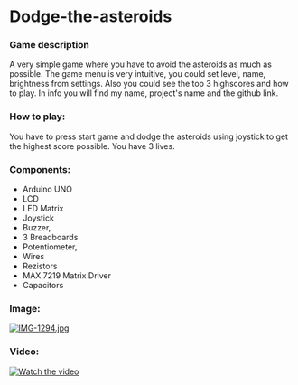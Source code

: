 # Dodge-the-asteroids

### Game description
A very simple game where you have to avoid the asteroids as much as possible. The game menu is very intuitive, you could set level, name, brightness from settings. Also you could see the top 3 highscores and how to play. In info you will find my name, project's name and the github link.

### How to play: 
You have to press start game and dodge the asteroids using joystick to get the highest score possible. You have 3 lives.

### Components: 
* Arduino UNO
* LCD 
* LED Matrix
* Joystick
* Buzzer, 
* 3 Breadboards
* Potentiometer,
* Wires
* Rezistors
* MAX 7219 Matrix Driver
* Capacitors

### Image:
[![IMG-1294.jpg](https://i.postimg.cc/NfGnjy2q/IMG-1294.jpg)](https://postimg.cc/vDjhPZv3)

### Video:
[![Watch the video](https://i.postimg.cc/NfGnjy2q/IMG-1294.jpg)](https://www.youtube.com/watch?v=91A56cQXd6I)


